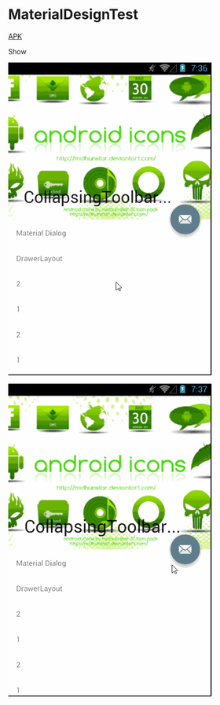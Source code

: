 # MaterialDesignTest

[APK](https://github.com/103style/MaterialDesignTest/blob/master/APK/MaterialDesign.apk)

Show

![img](https://github.com/103style/MaterialDesignTest/blob/master/Gif/show.gif)

![img](https://github.com/103style/MaterialDesignTest/blob/master/Gif/show2.gif)
